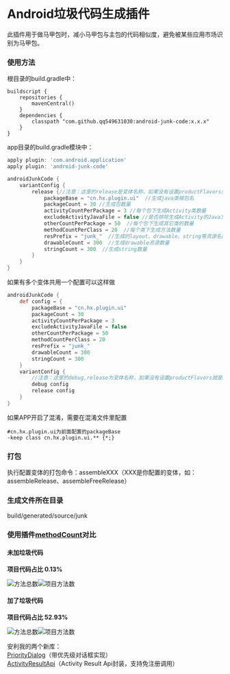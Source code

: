 #  Android垃圾代码生成插件

此插件用于做马甲包时，减小马甲包与主包的代码相似度，避免被某些应用市场识别为马甲包。

### 使用方法

根目录的build.gradle中：
```
buildscript {
    repositories {
        mavenCentral()
    }
    dependencies {
        classpath "com.github.qq549631030:android-junk-code:x.x.x"
    }
}
```


app目录的build.gradle模块中：
```groovy
apply plugin: 'com.android.application'
apply plugin: 'android-junk-code'

androidJunkCode {
    variantConfig {
        release {//注意：这里的release是变体名称，如果没有设置productFlavors就是buildType名称，如果有设置productFlavors就是flavor+buildType，例如（freeRelease、proRelease）
            packageBase = "cn.hx.plugin.ui"  //生成java类根包名
            packageCount = 30 //生成包数量
            activityCountPerPackage = 3 //每个包下生成Activity类数量
            excludeActivityJavaFile = false //是否排除生成Activity的Java文件,默认false(layout和写入AndroidManifest.xml还会执行)，主要用于处理类似神策全埋点编译过慢问题
            otherCountPerPackage = 50  //每个包下生成其它类的数量
            methodCountPerClass = 20  //每个类下生成方法数量
            resPrefix = "junk_"  //生成的layout、drawable、string等资源名前缀
            drawableCount = 300  //生成drawable资源数量
            stringCount = 300  //生成string数量
        }
    }
}
```

如果有多个变体共用一个配置可以这样做
```groovy
androidJunkCode {
    def config = {
        packageBase = "cn.hx.plugin.ui"
        packageCount = 30
        activityCountPerPackage = 3
        excludeActivityJavaFile = false
        otherCountPerPackage = 50
        methodCountPerClass = 20
        resPrefix = "junk_"
        drawableCount = 300
        stringCount = 300
    }
    variantConfig {
        //注意：这里的debug,release为变体名称，如果没有设置productFlavors就是buildType名称，如果有设置productFlavors就是flavor+buildType，例如（freeRelease、proRelease）
        debug config 
        release config
    }
}
```

如果APP开启了混淆，需要在混淆文件里配置

```
#cn.hx.plugin.ui为前面配置的packageBase
-keep class cn.hx.plugin.ui.** {*;}
```
### 打包
执行配置变体的打包命令：assembleXXX（XXX是你配置的变体，如：assembleRelease、assembleFreeRelease）

### 生成文件所在目录
build/generated/source/junk

### 使用插件[methodCount](https://github.com/KeepSafe/dexcount-gradle-plugin)对比

#### 未加垃圾代码

**项目代码占比 0.13%**

![方法总数](images/before_total.jpg)![项目方法数](images/before_project.jpg)


#### 加了垃圾代码

**项目代码占比 52.93%**

![方法总数](images/after_total.jpg)![项目方法数](images/after_project.jpg)

安利我的两个新库：  
[PriorityDialog](https://github.com/qq549631030/PriorityDialog)（带优先级对话框实现）  
[ActivityResultApi](https://github.com/qq549631030/ActivityResultApi)（Activity Result Api封装，支持免注册调用）
